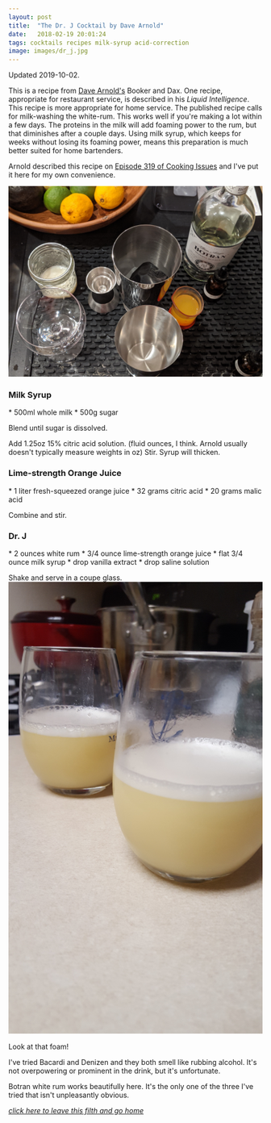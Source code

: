 ```yaml
---
layout: post
title:  "The Dr. J Cocktail by Dave Arnold"
date:   2018-02-19 20:01:24
tags: cocktails recipes milk-syrup acid-correction
image: images/dr_j.jpg
---
```

Updated 2019-10-02.

This is a recipe from [Dave Arnold's](https://twitter.com/@CookingIssues) Booker and Dax. One recipe, appropriate for restaurant service, is described in his *Liquid Intelligence*. This recipe is more appropriate for home service. The published recipe calls for milk-washing the white-rum. This works well if you're making a lot within a few days. The proteins in the milk will add foaming power to the rum, but that diminishes after a couple days. Using milk syrup, which keeps for weeks without losing its foaming power, means this preparation is much better suited for home bartenders.

Arnold described this recipe on [Episode 319 of Cooking Issues](http://heritageradionetwork.org/podcast/hookered-up-drinks/) and I've put it here for my own convenience.

<img src="/images/dr_j_raw.jpg" alt="I use Arnold's Cocktail Cube to promote foaming." />
<h3> Milk Syrup </h3>
* 500ml whole milk
* 500g sugar

Blend until sugar is dissolved.

Add 1.25oz 15% citric acid solution. (fluid ounces, I think. Arnold usually doesn't typically measure weights in oz)
Stir. Syrup will thicken.

<h3> Lime-strength Orange Juice</h3>
* 1 liter fresh-squeezed orange juice
* 32 grams citric acid
* 20 grams malic acid

Combine and stir.

<h3> Dr. J </h3>
* 2 ounces white rum
* 3/4 ounce lime-strength orange juice
* flat 3/4 ounce milk syrup
* drop vanilla extract
* drop saline solution

Shake and serve in a coupe glass.
<img src="/images/dr_j.jpg" alt="I own coupe glasses now!" />

Look at that foam!

I've tried Bacardi and Denizen and they both smell like rubbing alcohol. It's not overpowering or prominent in the drink, but it's unfortunate.

Botran white rum works beautifully here. It's the only one of the three I've tried that isn't unpleasantly obvious.

*[click here to leave this filth and go home]({{site.url}})*
